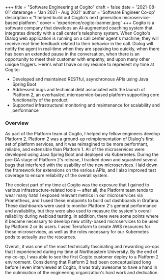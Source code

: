 +++
title = "Software Engineering at Cogito"
draft = false
date = '2021-08-01'
daterange = 'Jan 2021 - Aug 2021'
author = 'Software Engineer Co-op'
description = "I helped build out Cogito's next generation microservice-based platform."
cover = 'experience/cogito-banner.jpeg'
+++
Cogito is a software company that develops an AI-augmented coaching system that integrates directly with a call center's telephony system. When Cogito's Dialog web application is running on a call center agent's machine, they will receive real-time feedback related to their behavior in the call. Dialog will notify the agent in real-time when they are speaking too quickly, when there has been an extended pause in the conversation, when there is an opportunity to meet their customer with empathy, and upon many other unique triggers. Here's what I have on my resume to represent my time at Cogito:

* Developed and maintained RESTful, asynchronous APIs using Java Spring Boot
* Addressed bugs and technical debt associated with the launch of Platform 2, an overhauled, microservice-based platform supporting core functionality of the product
* Supported infrastructural monitoring and maintenance for scalability and performance

### Overview

As part of the Platform team at Cogito, I helped my fellow engineers develop Platform 2. Platform 2 was a ground-up reimplementation of Dialog's first set of platform services, and it was reimagined to be more performant, reliable, and extensible than Platform 1. All of the microservices were developed using Java Spring Boot and deployed via Kubernetes. During the pre-GA stage of Platform 2's release, I tracked down and squashed several bugs that interfered with the usability of the new microservices. I laid down the framework for extensions on the various APIs, and I also improved test coverage to ensure reliability of the overall system.

The coolest part of my time at Cogito was the exposure that I gained to various infrastructure-related tools -- after all, the Platform team tends to wear many hats! I exposed relevant metrics in our microservices via Prometheus, and I used these endpoints to build out dashboards in Grafana. These dashboards were used to monitor Platform 2's general performance and availability, but they were also used to measure the system's overall reliability during webload testing. In addition, there were some points where it became necessary to develop new utility-based microservices to be used by Platform 2 or its users. I used Terraform to create AWS resources for these microservices, as well as the roles necessary for our Kubernetes pods to actually use the resources.

Overall, it was one of the most technically fascinating and rewarding co-ops that I experienced during my time at Northeastern University. By the end of my co-op, I was able to see the first Cogito customer deploy to a Platform 2 environment. Considering that Platform 2 had been conceptualized long before I even interviewed at Cogito, it was truly awesome to have a hand in the culmination of the engineering organization's hard work and dedication.